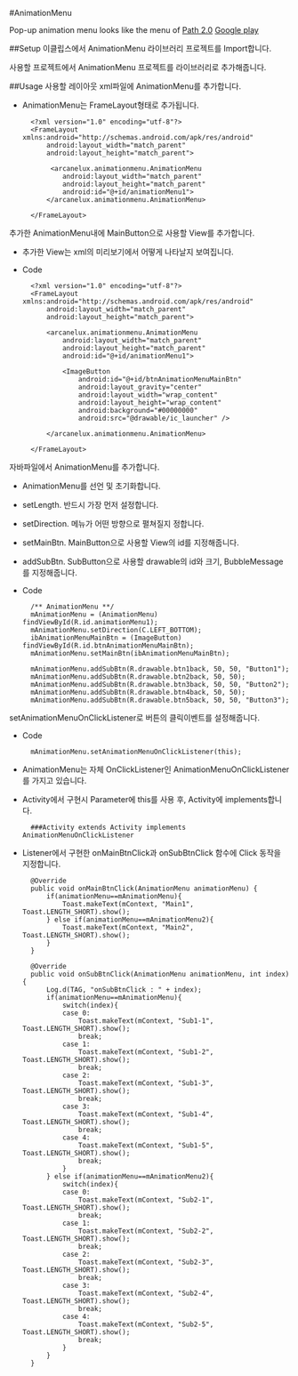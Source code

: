 #AnimationMenu

Pop-up animation menu looks like the menu of [Path 2.0](https://path.com/) 
[Google play](https://play.google.com/store/apps/details?id=arcanelux.animationmenu.demo)


##Setup
이클립스에서 AnimationMenu 라이브러리 프로젝트를 Import합니다.

사용할 프로젝트에서 AnimationMenu 프로젝트를 라이브러리로 추가해줍니다.

##Usage
사용할 레이아웃 xml파일에 AnimationMenu를 추가합니다.

- AnimationMenu는 FrameLayout형태로 추가됩니다.

        <?xml version="1.0" encoding="utf-8"?>
        <FrameLayout xmlns:android="http://schemas.android.com/apk/res/android"
            android:layout_width="match_parent"
            android:layout_height="match_parent">

             <arcanelux.animationmenu.AnimationMenu
           		android:layout_width="match_parent"
           		android:layout_height="match_parent"
           		android:id="@+id/animationMenu1">
           	</arcanelux.animationmenu.AnimationMenu>

        </FrameLayout>


추가한 AnimationMenu내에 MainButton으로 사용할 View를 추가합니다.

- 추가한 View는 xml의 미리보기에서 어떻게 나타날지 보여집니다.
- Code

        <?xml version="1.0" encoding="utf-8"?>
        <FrameLayout xmlns:android="http://schemas.android.com/apk/res/android"
            android:layout_width="match_parent"
            android:layout_height="match_parent">

           	<arcanelux.animationmenu.AnimationMenu
           		android:layout_width="match_parent"
           		android:layout_height="match_parent"
           		android:id="@+id/animationMenu1">

				<ImageButton
					android:id="@+id/btnAnimationMenuMainBtn"
					android:layout_gravity="center"
					android:layout_width="wrap_content"
					android:layout_height="wrap_content"
					android:background="#00000000"
					android:src="@drawable/ic_launcher" />

           	</arcanelux.animationmenu.AnimationMenu>

        </FrameLayout>


자바파일에서 AnimationMenu를 추가합니다.

- AnimationMenu를 선언 및 초기화합니다.
- setLength. 반드시 가장 먼저 설정합니다.
- setDirection. 메뉴가 어떤 방향으로 펼쳐질지 정합니다.
- setMainBtn. MainButton으로 사용할 View의 id를 지정해줍니다.
- addSubBtn. SubButton으로 사용할 drawable의 id와 크기, BubbleMessage를 지정해줍니다.
- Code

		/** AnimationMenu **/
		mAnimationMenu = (AnimationMenu) findViewById(R.id.animationMenu1);
		mAnimationMenu.setDirection(C.LEFT_BOTTOM);
		ibAnimationMenuMainBtn = (ImageButton) findViewById(R.id.btnAnimationMenuMainBtn);
		mAnimationMenu.setMainBtn(ibAnimationMenuMainBtn);
		
		mAnimationMenu.addSubBtn(R.drawable.btn1back, 50, 50, "Button1");
		mAnimationMenu.addSubBtn(R.drawable.btn2back, 50, 50);
		mAnimationMenu.addSubBtn(R.drawable.btn3back, 50, 50, "Button2");
		mAnimationMenu.addSubBtn(R.drawable.btn4back, 50, 50);
		mAnimationMenu.addSubBtn(R.drawable.btn5back, 50, 50, "Button3");

setAnimationMenuOnClickListener로 버튼의 클릭이벤트를 설정해줍니다.

- Code

		mAnimationMenu.setAnimationMenuOnClickListener(this);

- AnimationMenu는 자체 OnClickListener인 AnimationMenuOnClickListener를 가지고 있습니다.
- Activity에서 구현시 Parameter에 this를 사용 후, Activity에 implements합니다.

		###Activity extends Activity implements AnimationMenuOnClickListener

- Listener에서 구현한 onMainBtnClick과 onSubBtnClick 함수에 Click 동작을 지정합니다.

		@Override
		public void onMainBtnClick(AnimationMenu animationMenu) {
			if(animationMenu==mAnimationMenu){
				Toast.makeText(mContext, "Main1", Toast.LENGTH_SHORT).show();
			} else if(animationMenu==mAnimationMenu2){
				Toast.makeText(mContext, "Main2", Toast.LENGTH_SHORT).show();
			}
		}
	
		@Override
		public void onSubBtnClick(AnimationMenu animationMenu, int index) {
			Log.d(TAG, "onSubBtnClick : " + index);
			if(animationMenu==mAnimationMenu){
				switch(index){
				case 0:
					Toast.makeText(mContext, "Sub1-1", Toast.LENGTH_SHORT).show();
					break;
				case 1:
					Toast.makeText(mContext, "Sub1-2", Toast.LENGTH_SHORT).show();
					break;
				case 2:
					Toast.makeText(mContext, "Sub1-3", Toast.LENGTH_SHORT).show();
					break;
				case 3:
					Toast.makeText(mContext, "Sub1-4", Toast.LENGTH_SHORT).show();
					break;
				case 4:
					Toast.makeText(mContext, "Sub1-5", Toast.LENGTH_SHORT).show();
					break;
				}
			} else if(animationMenu==mAnimationMenu2){
				switch(index){
				case 0:
					Toast.makeText(mContext, "Sub2-1", Toast.LENGTH_SHORT).show();
					break;
				case 1:
					Toast.makeText(mContext, "Sub2-2", Toast.LENGTH_SHORT).show();
					break;
				case 2:
					Toast.makeText(mContext, "Sub2-3", Toast.LENGTH_SHORT).show();
					break;
				case 3:
					Toast.makeText(mContext, "Sub2-4", Toast.LENGTH_SHORT).show();
					break;
				case 4:
					Toast.makeText(mContext, "Sub2-5", Toast.LENGTH_SHORT).show();
					break;
				}
			}
		}

